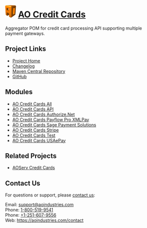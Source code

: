 # [<img src="ao-logo.png" alt="AO Logo" width="35" height="40">](https://aoindustries.com/) [AO Credit Cards](https://aoindustries.com/ao-credit-cards/)
Aggregator POM for credit card processing API supporting multiple payment gateways.

## Project Links
* [Project Home](https://aoindustries.com/ao-credit-cards/)
* [Changelog](https://aoindustries.com/ao-credit-cards/changelog)
* [Maven Central Repository](https://search.maven.org/#search%7Cgav%7C1%7Cg:%22com.aoindustries%22%20AND%20a:%22ao-credit-cards%22)
* [GitHub](https://github.com/aoindustries/ao-credit-cards)

## Modules
* [AO Credit Cards All](https://aoindustries.com/ao-credit-cards/all/)
* [AO Credit Cards API](https://aoindustries.com/ao-credit-cards/api/)
* [AO Credit Cards Authorize.Net](https://aoindustries.com/ao-credit-cards/authorizeNet/)
* [AO Credit Cards Payflow Pro XMLPay](https://aoindustries.com/ao-credit-cards/payflowPro/)
* [AO Credit Cards Sage Payment Solutions](https://aoindustries.com/ao-credit-cards/sagePayments/)
* [AO Credit Cards Stripe](https://aoindustries.com/ao-credit-cards/stripe/)
* [AO Credit Cards Test](https://aoindustries.com/ao-credit-cards/test/)
* [AO Credit Cards USAePay](https://aoindustries.com/ao-credit-cards/usaepay/)

## Related Projects
* [AOServ Credit Cards](https://aoindustries.com/aoserv/credit-cards/)

## Contact Us
For questions or support, please [contact us](https://aoindustries.com/contact):

Email: [support@aoindustries.com](mailto:support@aoindustries.com)  
Phone: [1-800-519-9541](tel:1-800-519-9541)  
Phone: [+1-251-607-9556](tel:+1-251-607-9556)  
Web: https://aoindustries.com/contact
